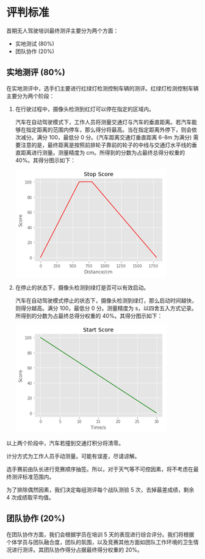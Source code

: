 # 评判标准
首期无人驾驶培训最终测评主要分为两个方面：
- 实地测试 (80%)
- 团队协作 (20%)
 
## 实地测评 (80%)
在实地测评中，选手们主要进行红绿灯检测控制车辆的测评。红绿灯检测控制车辆主要分为两个阶段：
1. 在行驶过程中，摄像头检测到红灯可以停在指定的区域内。

    汽车在自动驾驶模式下，工作人员将测量交通灯与汽车的垂直距离。若汽车能够在指定距离的范围内停车，那么得分将最高。当在指定距离外停下，则会依次减分。满分 100，最低分 0 分。(汽车距离交通灯垂直距离 6-8m 为满分) 需要注意的是，最终距离是按照前排轮子靠前的轮子的中线与交通灯水平线的垂直距离进行测量。测量精度为 cm。所得到的分数为占最终总得分权重的 40%。其得分图示如下：
    
    ![stop_score](./img/stop_score.png)
    
2. 在停止的状态下，摄像头检测到绿灯是否可以有效启动。
    
    汽车在自动驾驶模式停止的状态下，摄像头检测到绿灯，那么启动时间越快，则得分越高。满分 100，最低分 0 分。测量精度为 s，以四舍五入方式记录。所得到的分数为占最终总得分权重的 40%。其得分图示如下：
    
    ![start_score](./img/start_score.png)

以上两个阶段中，汽车若撞到交通灯积分将清零。

计分方式为工作人员手动测量。可能有误差，尽请谅解。

选手赛前由队长进行竞赛顺序抽签。所以，对于天气等不可控因素，将不考虑在最终测评标准范围内。

为了排除偶然因素，我们决定每组测评每个战队测验 5 次，去掉最差成绩，剩余 4 次成绩取平均值。
## 团队协作 (20%)
在团队协作方面，我们会根据学员在培训 5 天的表现进行综合评分。我们将根据个体学员与团队融合度，团队的氛围，以及竞赛其他方面如团队工作环境的卫生情况进行测评。其团队协作得分占据最终得分权重的 20%。
